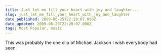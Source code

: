 ```yaml
---
title: Just let me fill your heart with joy and laughter...
slug: just_let_me_fill_your_heart_with_joy_and_laughter
date_published: 2009-06-25T22:28:07.000Z
date_updated: 2009-06-25T22:28:07.000Z
tags: Most Popular, music
---
```


This was probably the one clip of Michael Jackson I wish everybody had seen.
